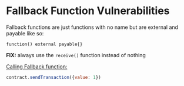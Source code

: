 # Fallback Function Vulnerabilities

Fallback functions are just functions with no name but are external and payable like so:

```solidity
function() external payable{}
```

**FIX:** always use the `receive()` function instead of nothing

<u>Calling Fallback function:</u>

```javascript
contract.sendTransaction({value: 1})
```

